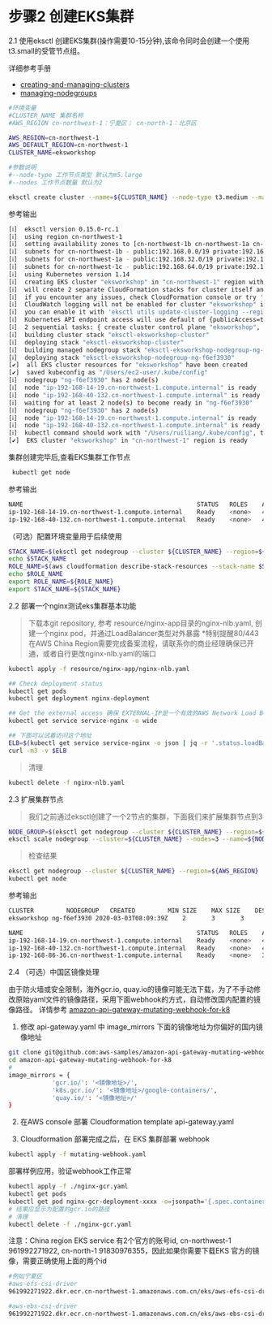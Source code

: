 # 步骤2 创建EKS集群

2.1 使用eksctl 创建EKS集群(操作需要10-15分钟),该命令同时会创建一个使用t3.small的受管节点组。

详细参考手册
* [creating-and-managing-clusters](https://eksctl.io/usage/creating-and-managing-clusters/)
* [managing-nodegroups](https://eksctl.io/usage/managing-nodegroups/)


 ```bash
 #环境变量
 #CLUSTER_NAME 集群名称
 #AWS_REGION cn-northwest-1：宁夏区； cn-north-1：北京区

 AWS_REGION=cn-northwest-1
 AWS_DEFAULT_REGION=cn-northwest-1
 CLUSTER_NAME=eksworkshop

 #参数说明
 #--node-type 工作节点类型 默认为m5.large
 #--nodes 工作节点数量 默认为2
 
 eksctl create cluster --name=${CLUSTER_NAME} --node-type t3.medium --managed --alb-ingress-access --region=${AWS_REGION}

 ```
 
参考输出
 ```bash
 [ℹ]  eksctl version 0.15.0-rc.1
 [ℹ]  using region cn-northwest-1
 [ℹ]  setting availability zones to [cn-northwest-1b cn-northwest-1a cn-northwest-1c]
 [ℹ]  subnets for cn-northwest-1b - public:192.168.0.0/19 private:192.168.96.0/19
 [ℹ]  subnets for cn-northwest-1a - public:192.168.32.0/19 private:192.168.128.0/19
 [ℹ]  subnets for cn-northwest-1c - public:192.168.64.0/19 private:192.168.160.0/19
 [ℹ]  using Kubernetes version 1.14
 [ℹ]  creating EKS cluster "eksworkshop" in "cn-northwest-1" region with managed nodes
 [ℹ]  will create 2 separate CloudFormation stacks for cluster itself and the initial managed nodegroup
 [ℹ]  if you encounter any issues, check CloudFormation console or try 'eksctl utils describe-stacks --region=cn-northwest-1 --cluster=eksworkshop'
 [ℹ]  CloudWatch logging will not be enabled for cluster "eksworkshop" in "cn-northwest-1"
 [ℹ]  you can enable it with 'eksctl utils update-cluster-logging --region=cn-northwest-1 --cluster=eksworkshop'
 [ℹ]  Kubernetes API endpoint access will use default of {publicAccess=true, privateAccess=false} for cluster "eksworkshop" in "cn-northwest-1"
 [ℹ]  2 sequential tasks: { create cluster control plane "eksworkshop", create managed nodegroup "ng-f6ef3930" }
 [ℹ]  building cluster stack "eksctl-eksworkshop-cluster"
 [ℹ]  deploying stack "eksctl-eksworkshop-cluster"
 [ℹ]  building managed nodegroup stack "eksctl-eksworkshop-nodegroup-ng-f6ef3930"
 [ℹ]  deploying stack "eksctl-eksworkshop-nodegroup-ng-f6ef3930"
 [✔]  all EKS cluster resources for "eksworkshop" have been created
 [✔]  saved kubeconfig as "/Users/ec2-user/.kube/config"
 [ℹ]  nodegroup "ng-f6ef3930" has 2 node(s)
 [ℹ]  node "ip-192-168-14-19.cn-northwest-1.compute.internal" is ready
 [ℹ]  node "ip-192-168-40-132.cn-northwest-1.compute.internal" is ready
 [ℹ]  waiting for at least 2 node(s) to become ready in "ng-f6ef3930"
 [ℹ]  nodegroup "ng-f6ef3930" has 2 node(s)
 [ℹ]  node "ip-192-168-14-19.cn-northwest-1.compute.internal" is ready
 [ℹ]  node "ip-192-168-40-132.cn-northwest-1.compute.internal" is ready
 [ℹ]  kubectl command should work with "/Users/ruiliang/.kube/config", try 'kubectl get nodes'
 [✔]  EKS cluster "eksworkshop" in "cn-northwest-1" region is ready

 ```

  集群创建完毕后,查看EKS集群工作节点
  ```bash
   kubectl get node
  ```
  
  参考输出
 ```bash
 NAME                                                STATUS   ROLES    AGE    VERSION
ip-192-168-14-19.cn-northwest-1.compute.internal    Ready    <none>   4d1h   v1.14.9-eks-1f0ca9
ip-192-168-40-132.cn-northwest-1.compute.internal   Ready    <none>   4d1h   v1.14.9-eks-1f0ca9

 ```

（可选）配置环境变量用于后续使用
```bash
STACK_NAME=$(eksctl get nodegroup --cluster ${CLUSTER_NAME} --region=${AWS_REGION} -o json | jq -r '.[].StackName')
echo $STACK_NAME
ROLE_NAME=$(aws cloudformation describe-stack-resources --stack-name $STACK_NAME --region=${AWS_REGION} | jq -r '.StackResources[] | select(.ResourceType=="AWS::IAM::Role") | .PhysicalResourceId')
echo $ROLE_NAME
export ROLE_NAME=${ROLE_NAME}
export STACK_NAME=${STACK_NAME}
```

2.2 部署一个nginx测试eks集群基本功能

> 下载本git repository, 参考 resource/nginx-app目录的nginx-nlb.yaml, 创建一个nginx pod，并通过LoadBalancer类型对外暴露
 *特别提醒80/443 在AWS China Region需要完成备案流程，请联系你的商业经理确保已开通，或者自行更改nginx-nlb.yaml的端口

```bash
kubectl apply -f resource/nginx-app/nginx-nlb.yaml 

## Check deployment status
kubectl get pods
kubectl get deployment nginx-deployment 

## Get the external access 确保 EXTERNAL-IP是一个有效的AWS Network Load Balancer的地址
kubectl get service service-nginx -o wide 

## 下面可以试着访问这个地址
ELB=$(kubectl get service service-nginx -o json | jq -r '.status.loadBalancer.ingress[].hostname')
curl -m3 -v $ELB
```

> 清理
```bash
kubectl delete -f nginx-nlb.yaml 
```

2.3 扩展集群节点
> 我们之前通过eksctl创建了一个2节点的集群，下面我们来扩展集群节点到3
```bash
NODE_GROUP=$(eksctl get nodegroup --cluster ${CLUSTER_NAME} --region=${AWS_REGION} -o json | jq -r '.[].Name')
eksctl scale nodegroup --cluster=${CLUSTER_NAME} --nodes=3 --name=${NODE_GROUP} --region=${AWS_REGION}
```
> 检查结果
```bash
eksctl get nodegroup --cluster ${CLUSTER_NAME} --region=${AWS_REGION}
kubectl get node
```

参考输出
```bash
CLUSTER			NODEGROUP	CREATED			MIN SIZE	MAX SIZE	DESIRED CAPACITY	INSTANCE TYPE	IMAGE ID
eksworkshop	ng-f6ef3930	2020-03-03T08:09:39Z	2		3		3			t3.medium

NAME                                                STATUS   ROLES    AGE    VERSION
ip-192-168-14-19.cn-northwest-1.compute.internal    Ready    <none>   4d1h   v1.14.9-eks-1f0ca9
ip-192-168-40-132.cn-northwest-1.compute.internal   Ready    <none>   4d1h   v1.14.9-eks-1f0ca9
ip-192-168-86-36.cn-northwest-1.compute.internal    Ready    <none>   3d4h   v1.14.9-eks-1f0ca9
```

2.4 （可选）中国区镜像处理

由于防火墙或安全限制，海外gcr.io, quay.io的镜像可能无法下载，为了不手动修改原始yaml文件的镜像路径，采用下面webhook的方式，自动修改国内配置的镜像路径。
详情参考 [amazon-api-gateway-mutating-webhook-for-k8](https://github.com/aws-samples/amazon-api-gateway-mutating-webhook-for-k8)
1. 修改 api-gateway.yaml 中 image_mirrors 下面的镜像地址为你偏好的国内镜像地址
```bash
git clone git@github.com:aws-samples/amazon-api-gateway-mutating-webhook-for-k8.git
cd amazon-api-gateway-mutating-webhook-for-k8
# 
image_mirrors = {
            'gcr.io/': '<镜像地址>/',
            'k8s.gcr.io/': '<镜像地址>/google-containers/',
            'quay.io/': '<镜像地址>/'
}
```

2. 在AWS console 部署 Cloudformation template api-gateway.yaml 

3. Cloudformation 部署完成之后，在 EKS 集群部署 webhook
```bash
kubectl apply -f mutating-webhook.yaml
```

部署样例应用，验证webhook工作正常
```bash
kubectl apply -f ./nginx-gcr.yaml
kubectl get pods
kubectl get pod nginx-gcr-deployment-xxxx -o=jsonpath='{.spec.containers[0].image}'
# 结果应显示为配置的gcr.io的路径
# 清理
kubectl delete -f ./nginx-gcr.yaml
```

注意：China region EKS service 有2个官方的账号id, cn-northwest-1 961992271922, cn-north-1 91830976355，因此如果你需要下载EKS 官方的镜像，需要正确使用上面的两个id
```bash
#例如宁夏区
#aws-efs-csi-driver
961992271922.dkr.ecr.cn-northwest-1.amazonaws.com.cn/eks/aws-efs-csi-driver

#aws-ebs-csi-driver
961992271922.dkr.ecr.cn-northwest-1.amazonaws.com.cn/eks/aws-ebs-csi-driver
```

